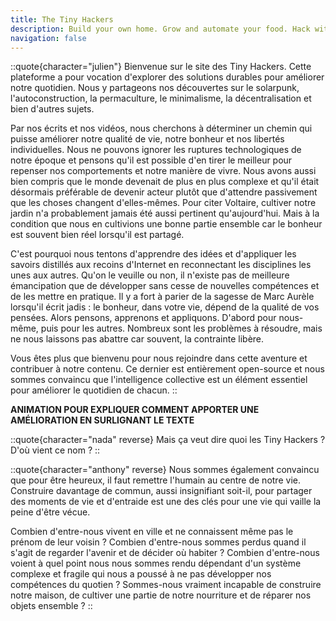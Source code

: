 ```yaml
---
title: The Tiny Hackers
description: Build your own home. Grow and automate your food. Hack with the technology. Share and live with others.
navigation: false
---
```


::quote{character="julien"}
Bienvenue sur le site des Tiny Hackers. Cette plateforme a pour vocation d'explorer des solutions durables pour améliorer notre quotidien. Nous y partageons nos découvertes sur le solarpunk, l'autoconstruction, la permaculture, le minimalisme, la décentralisation et bien d'autres sujets.

Par nos écrits et nos vidéos, nous cherchons à déterminer un chemin qui puisse améliorer notre qualité de vie, notre bonheur et nos libertés individuelles. Nous ne pouvons ignorer les ruptures technologiques de notre époque et pensons qu'il est possible d'en tirer le meilleur pour repenser nos comportements et notre manière de vivre. Nous avons aussi bien compris que le monde devenait de plus en plus complexe et qu'il était désormais préférable de devenir acteur plutôt que d'attendre passivement que les choses changent d'elles-mêmes. Pour citer Voltaire, cultiver notre jardin n'a probablement jamais été aussi pertinent qu'aujourd'hui. Mais à la condition que nous en cultivions une bonne partie ensemble car le bonheur est souvent bien réel lorsqu'il est partagé.

C'est pourquoi nous tentons d'apprendre des idées et d'appliquer les savoirs distillés aux recoins d'Internet en reconnectant les disciplines les unes aux autres. Qu'on le veuille ou non, il n'existe pas de meilleure émancipation que de développer sans cesse de nouvelles compétences et de les mettre en pratique. Il y a fort à parier de la sagesse de Marc Aurèle lorsqu'il écrit jadis : le bonheur, dans votre vie, dépend de la qualité de vos pensées. Alors pensons, apprenons et appliquons. D'abord pour nous-même, puis pour les autres. Nombreux sont les problèmes à résoudre, mais ne nous laissons pas abattre car souvent, la contrainte libère.

Vous êtes plus que bienvenu pour nous rejoindre dans cette aventure et contribuer à notre contenu. Ce dernier est entièrement open-source et nous sommes convaincu que l'intelligence collective est un élément essentiel pour améliorer le quotidien de chacun.
::

**ANIMATION POUR EXPLIQUER COMMENT APPORTER UNE AMÉLIORATION EN SURLIGNANT LE TEXTE**

::quote{character="nada" reverse}
Mais ça veut dire quoi les Tiny Hackers ? D'où vient ce nom ?
::

::quote{character="anthony" reverse}
Nous sommes également convaincu que pour être heureux, il faut remettre l'humain au centre de notre vie. Construire davantage de commun, aussi insignifiant soit-il, pour partager des moments de vie et d'entraide est une des clés pour une vie qui vaille la peine d'être vécue.

Combien d'entre-nous vivent en ville et ne connaissent même pas le prénom de leur voisin ? Combien d'entre-nous sommes perdus quand il s'agit de regarder l'avenir et de décider où habiter ? Combien d'entre-nous voient à quel point nous nous sommes rendu dépendant d'un système complexe et fragile qui nous a poussé à ne pas développer nos compétences du quotien ? Sommes-nous vraiment incapable de construire notre maison, de cultiver une partie de notre nourriture et de réparer nos objets ensemble ?
::
